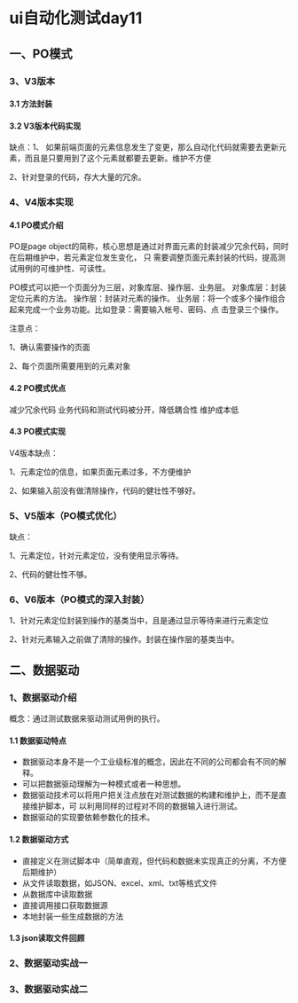 # ui自动化测试day11

## 一、PO模式

### 3、V3版本

#### 3.1 方法封装



#### 3.2 V3版本代码实现

缺点：1、 如果前端页面的元素信息发生了变更，那么自动化代码就需要去更新元素，而且是只要用到了这个元素就都要去更新。维护不方便

2、针对登录的代码，存大大量的冗余。



### 4、V4版本实现

#### 4.1 PO模式介绍

PO是page  object的简称，核心思想是通过对界面元素的封装减少冗余代码，同时在后期维护中，若元素定位发生变化， 只
需要调整页面元素封装的代码，提高测试用例的可维护性、可读性。

PO模式可以把一个页面分为三层，对象库层、操作层、业务层。
对象库层：封装定位元素的方法。
操作层：封装对元素的操作。
业务层：将一个或多个操作组合起来完成一个业务功能。比如登录：需要输入帐号、密码、点
击登录三个操作。

注意点：

1、确认需要操作的页面

2、每个页面所需要用到的元素对象

#### 4.2 PO模式优点

减少冗余代码
业务代码和测试代码被分开，降低耦合性
维护成本低

#### 4.3 PO模式实现



V4版本缺点：

1、元素定位的信息，如果页面元素过多，不方便维护

2、如果输入前没有做清除操作，代码的健壮性不够好。





### 5、V5版本（PO模式优化）

缺点：

1、元素定位，针对元素定位，没有使用显示等待。

2、代码的健壮性不够。



### 6、V6版本（PO模式的深入封装）

1、针对元素定位封装到操作的基类当中，且是通过显示等待来进行元素定位

2、针对元素输入之前做了清除的操作。封装在操作层的基类当中。



## 二、数据驱动

### 1、数据驱动介绍

概念：通过测试数据来驱动测试用例的执行。

#### 1.1 数据驱动特点

* 数据驱动本身不是一个工业级标准的概念，因此在不同的公司都会有不同的解释。
* 可以把数据驱动理解为一种模式或者一种思想。
* 数据驱动技术可以将用户把关注点放在对测试数据的构建和维护上，而不是直接维护脚本，可
  以利用同样的过程对不同的数据输入进行测试。
* 数据驱动的实现要依赖参数化的技术。

#### 1.2 数据驱动方式

* 直接定义在测试脚本中（简单直观，但代码和数据未实现真正的分离，不方便后期维护）
* 从文件读取数据，如JSON、excel、xml、txt等格式文件
* 从数据库中读取数据
* 直接调用接口获取数据源
* 本地封装一些生成数据的方法

#### 1.3 json读取文件回顾



### 2、数据驱动实战一



### 3、数据驱动实战二



